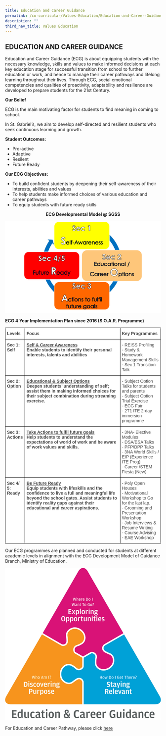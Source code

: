 ```yaml
---
title: Education and Career Guidance
permalink: /co-curricular/Values-Education/Education-and-Career-Guidance/
description: ""
third_nav_title: Values Education
---
```

## EDUCATION AND CAREER GUIDANCE

Education and Career Guidance (ECG) is about equipping students with the necessary knowledge, skills and values to make informed decisions at each key education stage for successful transition from school to further education or work, and hence to manage their career pathways and lifelong learning throughout their lives. Through ECG, social emotional competencies and qualities of proactivity, adaptability and resilience are developed to prepare students for the 21st Century.  

**Our Belief**

ECG is the main motivating factor for students to find meaning in coming to school.

In St. Gabriel’s, we aim to develop self-directed and resilient students who seek continuous learning and growth.

**Student Outcomes:**

*   Pro-active
*   Adaptive
*   Resilent
*   Future Ready

**Our ECG Objectives:**

*   To build confident students by deepening their self-awareness of their interests, abilities and values
*   To help students make informed choices of various education and career pathways
*   To equip students with future ready skills

<center><b>ECG Developmental Model @ SGSS</b></center>

![](/images/CCE/Education%20and%20Career%20Guidance/ECGDEV_1.png)

**ECG 4 Year Implementation Plan since 2016 (S.O.A.R. Programme)**

<style type="text/css">
.tg  {border-collapse:collapse;border-spacing:0;}
.tg td{border-color:black;border-style:solid;border-width:1px;font-family:Arial, sans-serif;font-size:14px;
  overflow:hidden;padding:10px 5px;word-break:normal;}
.tg th{border-color:black;border-style:solid;border-width:1px;font-family:Arial, sans-serif;font-size:14px;
  font-weight:normal;overflow:hidden;padding:10px 5px;word-break:normal;}
.tg .tg-fwnj{background-color:#FFF;color:#454545;text-align:left;vertical-align:top}
.tg .tg-kwiv{background-color:#FFF;color:#F00;font-weight:bold;text-align:left;vertical-align:top}
.tg .tg-9u4g{background-color:#FFF;color:#454545;font-weight:bold;text-align:left;vertical-align:top}
</style>
<table class="tg">
<thead>
  <tr>
    <th class="tg-9u4g">Levels</th>
    <th class="tg-9u4g">Focus</th>
    <th class="tg-9u4g">Key Programmes</th>
  </tr>
</thead>
<tbody>
  <tr>
    <td class="tg-9u4g">Sec 1:<br>Self</td>
		<td class="tg-9u4g"><u>Self &amp; Career Awareness</u><br>Enable students to identify their personal interests, talents and abilities</td>
    <td class="tg-fwnj">- REISS Profiling<br>- Study &amp; Homework Management Skills<br>- Sec 1 Transition Talk</td>
  </tr>
  <tr>
    <td class="tg-9u4g">Sec 2:<br>Option</td>
		<td class="tg-9u4g"><u>Educational &amp; Subject Options</u><br>Deepen students’ understanding of self; assist them in making informed choices for their subject combination during streaming exercise.</td>
    <td class="tg-fwnj">- Subject Option Talks for students and parents<br>- Subject Option Trial Exercise<br>- ECG Fair<br>- 2T1 ITE 2-day immersion programme</td>
  </tr>
  <tr>
    <td class="tg-9u4g">Sec 3:<br>Actions</td>
		<td class="tg-9u4g"> <u>Take Actions to fulfil future goals</u><br>Help students to understand the expectations of world of work and be aware of work values and skills.</td>
    <td class="tg-fwnj">- 3NA- Elective Modules<br>- DSA/ESA Talks<br>- PFP/DPP Talks<br>- 3NA World Skills / EIP (Experience ITE Prog)<br>- Career /STEM Fiesta (New)</td>
  </tr>
  <tr>
    <td class="tg-9u4g">Sec 4/ 5:<br>Ready</td>
		<td class="tg-9u4g"><u>Be Future Ready</u><br>Equip students with lifeskills and the confidence to live a full and meaningful life beyond the school gates. Assist students to identify reality gaps against their educational and career aspirations.</td>
    <td class="tg-fwnj">- Poly Open Houses<br>- Motivational Workshop to Go for the last lap.<br>- Grooming and Presentation Workshop<br>- Job Interviews &amp; Resume Writing<br>- Course Advising<br>- EAE Workshop</td>
  </tr>
</tbody>
</table>

Our ECG programmes are planned and conducted for students at different academic levels in alignment with the ECG Development Model of Guidance Branch, Ministry of Education.	

![](/images/CCE/Education%20and%20Career%20Guidance/ecg%20development%20model.png)

For Education and Career Pathway, please click [here](https://sites.google.com/moe.edu.sg/2021sgsssec4and5/home)